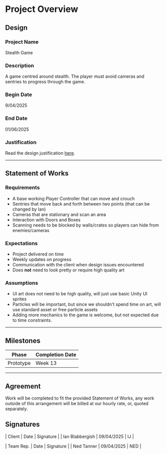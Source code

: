 # Project Overview

## Design

### Project Name
Stealth Game

### Description
A game centred around stealth. The player must avoid cameras and sentries to progress through the game.

### Begin Date
9/04/2025

### End Date
01/06/2025
### Justification
Read the design justification [here](project_justification.md).

---

## Statement of Works

### Requirements
* A base working Player Controller that can move and crouch
* Sentries that move back and forth between two points (that can be changed by Ian)
* Cameras that are stationary and scan an area
* Interaction with Doors and Boxes
* Scanning needs to be blocked by walls/crates so players can hide from enemies/cameras

### Expectations
* Project delivered on time
* Weekly updates on progress
* Communication with the client when design issues encountered
* Does **not** need to look pretty or require high quality art

### Assumptions

* UI art does not need to be high quality, will just use basic Unity UI sprites
* Particles will be important, but since we shouldn't spend time on art, will use standard asset or free particle assets
* Adding more mechanics to the game is welcome, but not expected due to time constraints.

---



## Milestones

| Phase | Completion Date |
| --- | --- |
| Prototype | Week 13 |

---

## Agreement

Work will be completed to fit the provided Statement of Works, any work outside of this arrangement will be billed at our hourly rate, or, quoted separately.

## Signatures

| Client | Date | Signature |
| Ian Blabbergish | 09/04/2025 | IJ |


| Team Rep. | Date | Signature |
| Ned Tanner | 09/04/2025 | NED |
